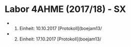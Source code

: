 # Labor 4AHME (2017/18) - SX

* 1. Einheit: 10.10.2017 [Protokoll](boejam13/
* 2. Einheit: 17.10.2017 [Protokoll](boejam13/
